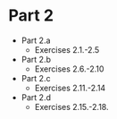 # Part 2

- Part 2.a
  - Exercises 2.1.-2.5
- Part 2.b
  - Exercises 2.6.-2.10
- Part 2.c
  - Exercises 2.11.-2.14
- Part 2.d
  - Exercises 2.15.-2.18.
